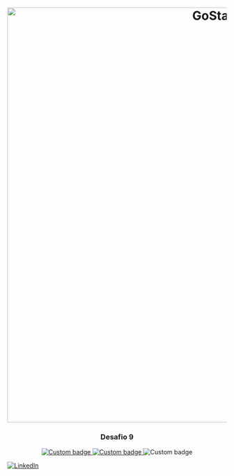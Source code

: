 <h1 align="center">
    <img alt="GoStack" src="https://i.ibb.co/kmBd6dD/teste.png" width="950px" />
</h1>

<h3 align="center">
  Desafio 9
</h3>

<p align="center">
    <a href="https://rocketseat.com.br/gostack">
        <img alt="Custom badge" src="https://img.shields.io/static/v1?label=Rocketseat&message=GoStack%2011&color=green&style=plastic">
    <a/>
    <a href="https://github.com/Rocketseat/bootcamp-gostack-desafio-10">
        <img alt="Custom badge" src="https://img.shields.io/static/v1?label=Desafio&message=10&color=green&style=plastic">
    <a/>
    <img alt="Custom badge" src="https://img.shields.io/static/v1?label=License&message=MIT&color=green&style=plastic">
</p>

[![LinkedIn][linkedin-shield]][linkedin-url]

[linkedin-shield]: https://img.shields.io/badge/-LinkedIn-black.svg?style=flat-square&logo=linkedin&colorB=555
[linkedin-url]: https://www.linkedin.com/in/marco-telles-55b1a031/
